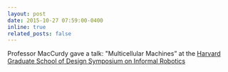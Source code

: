 ```yaml
---
layout: post
date: 2015-10-27 07:59:00-0400
inline: true
related_posts: false
---
```


Professor MacCurdy gave a talk: "Multicellular Machines” at the <a href = "https://www.gsd.harvard.edu/event/design-symposium-informal-robotics-with-robert-wood-conor-walsh-and-rob-maccurdy-moderated-by-chuck-hoberman/">Harvard Graduate School of Design Symposium on Informal Robotics</a>